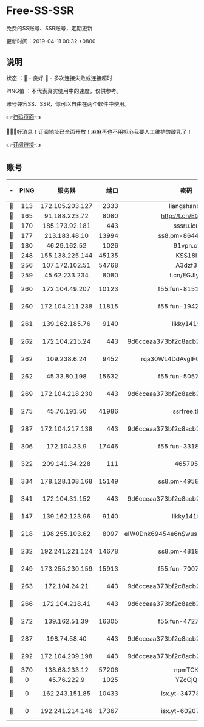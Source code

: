 # Free-SS-SSR

免费的SS账号、SSR账号，定期更新

更新时间：2019-04-11 00:32 +0800

## 说明

状态     ：🙂 - 良好 🙁 - 多次连接失败或连接超时

PING值   ：不代表真实使用中的速度，仅供参考。

账号兼容SS、SSR，你可以自由在两个软件中使用。

👉[扫码页面](https://liesauer.github.io/Free-SS-SSR/)👈

🎉🎉🎉好消息！订阅地址已全面开放！麻麻再也不用担心我要人工维护酸酸乳了！

👉[订阅链接](https://www.liesauer.net/yogurt/subscribe?ACCESS_TOKEN=DAYxR3mMaZAsaqUb)👈

## 账号

|-|PING|服务器|端口|密码|加密方式|区域|
|:----:|:----:|:-----:|-----:|:----:|:----:|:----:|
|🙂|113|172.105.203.127|2333|liangshanbo|chacha20|JP|
|🙂|165|91.188.223.72|8080|http://t.cn/EGJIyrl|rc4-md5|RU|
|🙂|170|185.173.92.181|443|sssru.icu|rc4-md5|RU|
|🙂|177|213.183.48.10|13994|ss8.pm-86447705|rc4-md5|RU|
|🙂|180|46.29.162.52|1026|91vpn.cf|rc4-md5|RU|
|🙂|248|155.138.225.144|45135|KSS18l|rc4-md5|US|
|🙂|256|107.172.102.51|54768|A3dzf3|rc4-md5|US|
|🙂|259|45.62.233.234|8080|t.cn/EGJIyrl|rc4-md5|CA|
|🙂|260|172.104.49.207|10123|f55.fun-81514495|aes-256-cfb|SG|
|🙂|260|172.104.211.238|11815|f55.fun-19426355|aes-256-cfb|US|
|🙂|261|139.162.185.76|9140|likky1415|aes-256-cfb|DE|
|🙂|262|172.104.215.24|443|9d6cceaa373bf2c8acb22e60b6a58be6|aes-256-cfb|US|
|🙂|262|109.238.6.24|9452|rqa30WL4DdAvgIFG6Fs3znzTa|aes-256-cfb|FR|
|🙂|262|45.33.80.198|15632|f55.fun-50578586|aes-256-cfb|US|
|🙂|269|172.104.218.230|443|9d6cceaa373bf2c8acb22e60b6a58be6|aes-256-cfb|US|
|🙂|275|45.76.191.50|41986|ssrfree.tk|aes-256-cfb|SG|
|🙂|287|172.104.217.138|443|9d6cceaa373bf2c8acb22e60b6a58be6|aes-256-cfb|US|
|🙂|306|172.104.33.9|17446|f55.fun-33182550|aes-256-cfb|SG|
|🙂|322|209.141.34.228|111|465795|aes-256-cfb|US|
|🙂|334|178.128.108.168|15149|ss8.pm-49584680|aes-256-cfb|SG|
|🙂|341|172.104.31.152|443|9d6cceaa373bf2c8acb22e60b6a58be6|aes-256-cfb|US|
|🙂|147|139.162.123.96|9140|likky1415|aes-256-cfb|JP|
|🙂|218|198.255.103.62|8097|eIW0Dnk69454e6nSwuspv9DmS201tQ0D|aes-256-cfb|US|
|🙂|232|192.241.221.124|14678|ss8.pm-48196423|aes-256-cfb|US|
|🙂|249|173.255.230.159|15913|f55.fun-70074599|aes-256-cfb|US|
|🙂|263|172.104.24.21|443|9d6cceaa373bf2c8acb22e60b6a58be6|aes-256-cfb|US|
|🙂|266|172.104.218.41|443|9d6cceaa373bf2c8acb22e60b6a58be6|aes-256-cfb|US|
|🙂|272|139.162.51.39|16305|f55.fun-47276743|aes-256-cfb|SG|
|🙂|287|198.74.58.40|443|9d6cceaa373bf2c8acb22e60b6a58be6|aes-256-cfb|US|
|🙂|292|172.104.209.198|443|9d6cceaa373bf2c8acb22e60b6a58be6|aes-256-cfb|US|
|🙁|370|138.68.233.12|57206|npmTCK|rc4-md5|US|
|🙁|0|45.76.222.9|1025|YZcCjQ|rc4-md5|JP|
|🙁|0|162.243.151.85|10433|isx.yt-34778816|aes-256-cfb|US|
|🙁|0|192.241.214.146|17367|isx.yt-60207601|aes-256-cfb|US|
